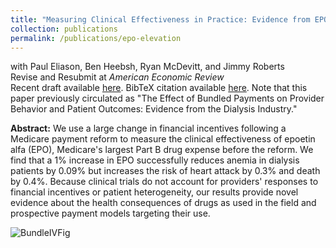 ```yaml
---
title: "Measuring Clinical Effectiveness in Practice: Evidence from EPO in Dialysis"
collection: publications
permalink: /publications/epo-elevation
---
```

with Paul Eliason, Ben Heebsh, Ryan McDevitt, and Jimmy Roberts<br>
Revise and Resubmit at <em>American Economic Review</em><br>
Recent draft available [here](https://rileyleague.github.io/files/bundledpayments.pdf). BibTeX citation available [here](https://rileyleague.github.io/bibfiles/eliason2023epo.md). Note that this paper previously circulated as "The Effect of Bundled Payments on Provider Behavior and Patient Outcomes: Evidence from the Dialysis Industry."

**Abstract:** We use a large change in financial incentives following a Medicare payment reform to measure the clinical effectiveness of epoetin alfa (EPO), Medicare's largest Part B drug expense before the reform. We find that a 1% increase in EPO successfully reduces anemia in dialysis patients by 0.09% but increases the risk of heart attack by 0.3% and death by 0.4%. Because clinical trials do not account for providers' responses to financial incentives or patient heterogeneity, our results provide novel evidence about the health consequences of drugs as used in the field and prospective payment models targeting their use.

![BundleIVFig](https://rileyleague.github.io/images/wholestory_fig.png)
